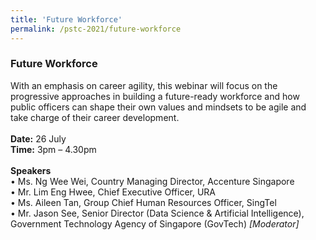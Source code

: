 ```yaml
---
title: 'Future Workforce'
permalink: /pstc-2021/future-workforce
---
```


### Future Workforce
With an emphasis on career agility, this webinar will focus on the progressive approaches in building a future-ready workforce and how public officers can shape their own values and mindsets to be agile and take charge of their career development.<br>
<br>
<b>Date:</b> 26 July <br>
<b>Time:</b> 3pm – 4.30pm <br>
<br>
<b>Speakers</b><br>
•	Ms. Ng Wee Wei, Country Managing Director, Accenture Singapore<br>
•	Mr. Lim Eng Hwee, Chief Executive Officer, URA  <br>
•	Ms. Aileen Tan, Group Chief Human Resources Officer, SingTel <br>
•	Mr. Jason See, Senior Director (Data Science & Artificial Intelligence), Government Technology Agency of Singapore (GovTech) <i> [Moderator] </i>

<!-- To view the speakers' profiles, click <a href="/https://github.com/isomerpages/psd-psw/blob/staging/_pstc-2021/Speakers%20Info/FWF%20Speakers%2001.pdf">here</a>.-->

